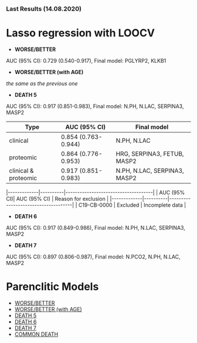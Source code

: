 ### Last Results (14.08.2020)
# Lasso regression with LOOCV

- **WORSE/BETTER**

AUC (95% CI): 0.729 (0.540-0.917), Final model: PGLYRP2, KLKB1
- **WORSE/BETTER (with AGE)** 

_the same as the previous one_ 
- **DEATH 5**

AUC (95% CI): 0.917 (0.851-0.983), Final model: N.PH, N.LAC, SERPINA3, MASP2

| Type      | AUC (95% CI)        | Final model |
|-----------|---------------------|-------------|
| clinical  | 0.854 (0.763-0.944) | N.PH, N.LAC |
| proteomic | 0.864 (0.776-0.953) | HRG, SERPINA3, FETUB, MASP2 |
| clinical &  proteomic| 0.917 (0.851-0.983) | N.PH, N.LAC, SERPINA3, MASP2 |

|-------------|----------|-------------------------------------|
| AUC (95% CI)| AUC (95% CI)   | Reason for exclusion                |
|-------------|----------|-------------------------------------|
| C19-CB-0000 | Excluded | Incomplete data                     |
- **DEATH 6**

AUC (95% CI): 0.917 (0.849-0.986), Final model: N.PH, N.LAC, SERPINA3, MASP2
- **DEATH 7**

AUC (95% CI): 0.897 (0.806-0.987), Final model: N.PCO2, N.PH, N.LAC, MASP2

# Parenclitic Models
- [WORSE/BETTER](A.md)
- [WORSE/BETTER (with AGE)](WA.md)
- [DEATH 5](DEATH5.md)
- [DEATH 6](DEATH6.md)
- [DEATH 7](DEATH7.md)
- [COMMON DEATH](COMMON_DEATH.md)
